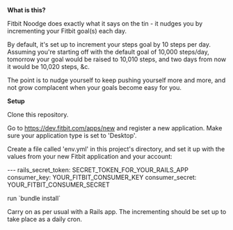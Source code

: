 **What is this?**

Fitbit Noodge does exactly what it says on the tin - it nudges you by incrementing your Fitbit goal(s) each day.

By default, it's set up to increment your steps goal by 10 steps per day. Assuming you're starting off with the default goal of 10,000 steps/day, tomorrow your goal would be raised to 10,010 steps, and two days from now it would be 10,020 steps, &c.

The point is to nudge yourself to keep pushing yourself more and more, and not grow complacent when your goals become easy for you.

**Setup**

Clone this repository.

Go to https://dev.fitbit.com/apps/new and register a new application. Make sure your application type is set to 'Desktop'.

Create a file called 'env.yml' in this project's directory, and set it up with the values from your new Fitbit application and your account:

\---
rails_secret_token: SECRET_TOKEN_FOR_YOUR_RAILS_APP
consumer_key: YOUR_FITBIT_CONSUMER_KEY
consumer_secret: YOUR_FITBIT_CONSUMER_SECRET

run \`bundle install`

Carry on as per usual with a Rails app. The incrementing should be set up to take place as a daily cron.